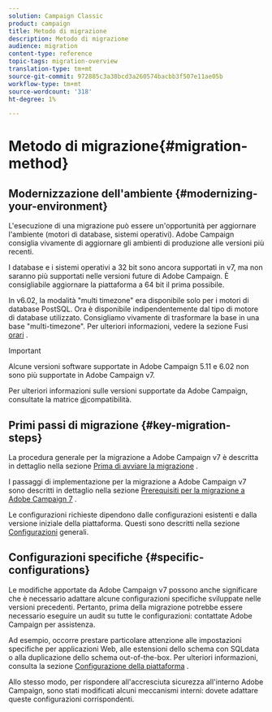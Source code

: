 ```yaml
---
solution: Campaign Classic
product: campaign
title: Metodo di migrazione
description: Metodo di migrazione
audience: migration
content-type: reference
topic-tags: migration-overview
translation-type: tm+mt
source-git-commit: 972885c3a38bcd3a260574bacbb3f507e11ae05b
workflow-type: tm+mt
source-wordcount: '318'
ht-degree: 1%

---
```



# Metodo di migrazione{#migration-method}

## Modernizzazione dell&#39;ambiente {#modernizing-your-environment}

L&#39;esecuzione di una migrazione può essere un&#39;opportunità per aggiornare l&#39;ambiente (motori di database, sistemi operativi).  Adobe Campaign consiglia vivamente di aggiornare gli ambienti di produzione alle versioni più recenti.

I database e i sistemi operativi a 32 bit sono ancora supportati in v7, ma non saranno più supportati nelle versioni future di  Adobe Campaign. È consigliabile aggiornare la piattaforma a 64 bit il prima possibile.

In v6.02, la modalità &quot;multi timezone&quot; era disponibile solo per i motori di database PostSQL. Ora è disponibile indipendentemente dal tipo di motore di database utilizzato. Consigliamo vivamente di trasformare la base in una base &quot;multi-timezone&quot;. Per ulteriori informazioni, vedere la sezione Fusi [orari](../../migration/using/general-configurations.md#time-zones) .

>[!IMPORTANT]
>
>Alcune versioni software supportate in  Adobe Campaign 5.11 e 6.02 non sono più supportate in  Adobe Campaign v7.
>
>Per ulteriori informazioni sulle versioni supportate da  Adobe Campaign, consultate la matrice [di](../../rn/using/compatibility-matrix.md)compatibilità.

## Primi passi di migrazione {#key-migration-steps}

La procedura generale per la migrazione a  Adobe Campaign v7 è descritta in dettaglio nella sezione [Prima di avviare la migrazione](../../migration/using/before-starting-migration.md) .

I passaggi di implementazione per la migrazione a  Adobe Campaign v7 sono descritti in dettaglio nella sezione [Prerequisiti per la migrazione a  Adobe Campaign 7](../../migration/using/prerequisites-for-migration-to-adobe-campaign-7.md) .

Le configurazioni richieste dipendono dalle configurazioni esistenti e dalla versione iniziale della piattaforma. Questi sono descritti nella sezione [Configurazioni](../../migration/using/general-configurations.md) generali.

## Configurazioni specifiche {#specific-configurations}

Le modifiche apportate da  Adobe Campaign v7 possono anche significare che è necessario adattare alcune configurazioni specifiche sviluppate nelle versioni precedenti. Pertanto, prima della migrazione potrebbe essere necessario eseguire un audit su tutte le configurazioni: contattate  Adobe Campaign per assistenza.

Ad esempio, occorre prestare particolare attenzione alle impostazioni specifiche per applicazioni Web, alle estensioni dello schema con SQLdata o alla duplicazione dello schema out-of-the-box. Per ulteriori informazioni, consulta la sezione [Configurazione della piattaforma](../../migration/using/configuring-your-platform.md) .

Allo stesso modo, per rispondere all&#39;accresciuta sicurezza all&#39;interno  Adobe Campaign, sono stati modificati alcuni meccanismi interni: dovete adattare queste configurazioni corrispondenti.
